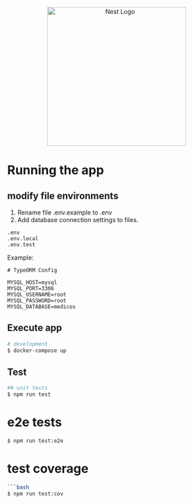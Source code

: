 <p align="center">
  <a href="http://nestjs.com/" target="blank"><img src="https://nestjs.com/img/logo_text.svg" width="320" alt="Nest Logo" /></a>
</p>

# Running the app

## modify file environments

1. Rename file .env.example to .env
2. Add database connection settings to files.

```files
.env
.env.local
.env.test
```

Example:

```env
# TypeORM Config

MYSQL_HOST=mysql
MYSQL_PORT=3306
MYSQL_USERNAME=root
MYSQL_PASSWORD=root
MYSQL_DATABASE=medicos
```
## Execute app

```bash
# development
$ docker-compose up
```

## Test

```bash
## unit tests
$ npm run test
```

# e2e tests

```bash
$ npm run test:e2e
```

# test coverage

````bash
```bash
$ npm run test:cov
````
